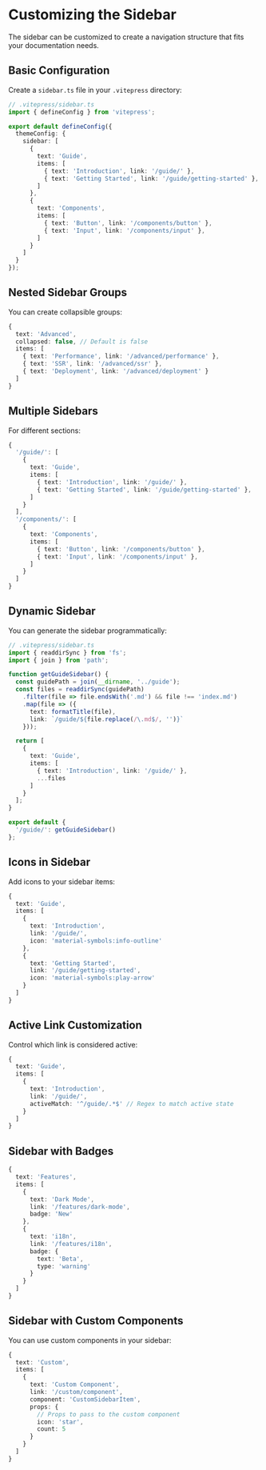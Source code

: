# Customizing the Sidebar

The sidebar can be customized to create a navigation structure that fits your documentation needs.

## Basic Configuration

Create a `sidebar.ts` file in your `.vitepress` directory:

```typescript
// .vitepress/sidebar.ts
import { defineConfig } from 'vitepress';

export default defineConfig({
  themeConfig: {
    sidebar: [
      {
        text: 'Guide',
        items: [
          { text: 'Introduction', link: '/guide/' },
          { text: 'Getting Started', link: '/guide/getting-started' },
        ]
      },
      {
        text: 'Components',
        items: [
          { text: 'Button', link: '/components/button' },
          { text: 'Input', link: '/components/input' },
        ]
      }
    ]
  }
});
```

## Nested Sidebar Groups

You can create collapsible groups:

```typescript
{
  text: 'Advanced',
  collapsed: false, // Default is false
  items: [
    { text: 'Performance', link: '/advanced/performance' },
    { text: 'SSR', link: '/advanced/ssr' },
    { text: 'Deployment', link: '/advanced/deployment' }
  ]
}
```

## Multiple Sidebars

For different sections:

```typescript
{
  '/guide/': [
    {
      text: 'Guide',
      items: [
        { text: 'Introduction', link: '/guide/' },
        { text: 'Getting Started', link: '/guide/getting-started' },
      ]
    }
  ],
  '/components/': [
    {
      text: 'Components',
      items: [
        { text: 'Button', link: '/components/button' },
        { text: 'Input', link: '/components/input' },
      ]
    }
  ]
}
```

## Dynamic Sidebar

You can generate the sidebar programmatically:

```typescript
// .vitepress/sidebar.ts
import { readdirSync } from 'fs';
import { join } from 'path';

function getGuideSidebar() {
  const guidePath = join(__dirname, '../guide');
  const files = readdirSync(guidePath)
    .filter(file => file.endsWith('.md') && file !== 'index.md')
    .map(file => ({
      text: formatTitle(file),
      link: `/guide/${file.replace(/\.md$/, '')}`
    }));

  return [
    {
      text: 'Guide',
      items: [
        { text: 'Introduction', link: '/guide/' },
        ...files
      ]
    }
  ];
}

export default {
  '/guide/': getGuideSidebar()
};
```

## Icons in Sidebar

Add icons to your sidebar items:

```typescript
{
  text: 'Guide',
  items: [
    { 
      text: 'Introduction', 
      link: '/guide/',
      icon: 'material-symbols:info-outline'
    },
    { 
      text: 'Getting Started', 
      link: '/guide/getting-started',
      icon: 'material-symbols:play-arrow'
    }
  ]
}
```

## Active Link Customization

Control which link is considered active:

```typescript
{
  text: 'Guide',
  items: [
    { 
      text: 'Introduction', 
      link: '/guide/',
      activeMatch: '^/guide/.*$' // Regex to match active state
    }
  ]
}
```

## Sidebar with Badges

```typescript
{
  text: 'Features',
  items: [
    { 
      text: 'Dark Mode', 
      link: '/features/dark-mode',
      badge: 'New' 
    },
    { 
      text: 'i18n', 
      link: '/features/i18n',
      badge: {
        text: 'Beta',
        type: 'warning'
      }
    }
  ]
}
```

## Sidebar with Custom Components

You can use custom components in your sidebar:

```typescript
{
  text: 'Custom',
  items: [
    {
      text: 'Custom Component',
      link: '/custom/component',
      component: 'CustomSidebarItem',
      props: {
        // Props to pass to the custom component
        icon: 'star',
        count: 5
      }
    }
  ]
}
```
